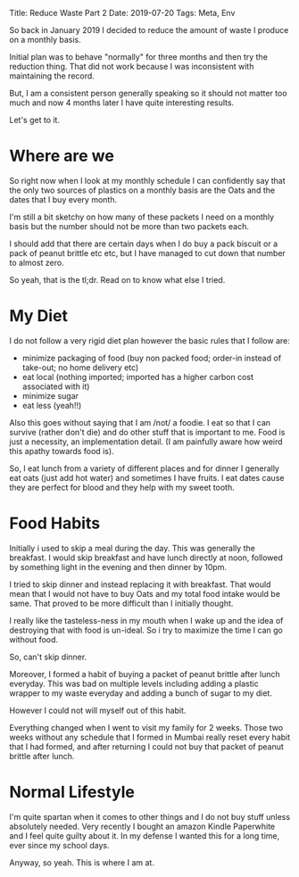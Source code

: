 Title: Reduce Waste Part 2
Date: 2019-07-20
Tags: Meta, Env

So back in January 2019 I decided to reduce the amount of waste I
produce on a monthly basis. 

Initial plan was to behave "normally" for three months and then try
the reduction thing. That did not work because I was inconsistent with
maintaining the record.

But, I am a consistent person generally speaking so it should not
matter too much and now 4 months later I have quite interesting
results.

Let's get to it. 

# Where are we
So right now when I look at my monthly schedule I can confidently say
that the only two sources of plastics on a monthly basis are the Oats
and the dates that I buy every month.

I'm still a bit sketchy on how many of these packets I need on a
monthly basis but the number should not be more than two packets each.

I should add that there are certain days when I do buy a pack biscuit
or a pack of peanut brittle etc etc, but I have managed to cut down
that number to almost zero.

So yeah, that is the tl;dr. Read on to know what else I tried.

# My Diet
I do not follow a very rigid diet plan however the basic rules that I follow are:
- minimize packaging of food (buy non packed food; order-in instead of
  take-out; no home delivery etc)
- eat local (nothing imported; imported has a higher carbon cost associated with it)
- minimize sugar
- eat less (yeah!!)

Also this goes without saying that I am /not/ a foodie. I eat so that
I can survive (rather don't die) and do other stuff that is important
to me. Food is just a necessity, an implementation detail. (I am
painfully aware how weird this apathy towards food is).

So, I eat lunch from a variety of different places and for dinner I
generally eat oats (just add hot water) and sometimes I have fruits. I
eat dates cause they are perfect for blood and they help with my sweet
tooth.


# Food Habits
Initially i used to skip a meal during the day. This was generally the
breakfast. I would skip breakfast and have lunch directly at noon,
followed by something light in the evening and then dinner by 10pm.

I tried to skip dinner and instead replacing it with breakfast. That
would mean that I would not have to buy Oats and my total food intake
would be same. That proved to be more difficult than I initially
thought.

I really like the tasteless-ness in my mouth when I wake up and the
idea of destroying that with food is un-ideal. So i try to maximize the
time I can go without food.

So, can't skip dinner.

Moreover, I formed a habit of buying a packet of peanut brittle after
lunch everyday. This was bad on multiple levels including adding a
plastic wrapper to my waste everyday and adding a bunch of sugar to my
diet.

However I could not will myself out of this habit.

Everything changed when I went to visit my family for 2 weeks. Those
two weeks without any schedule that I formed in Mumbai really reset
every habit that I had formed, and after returning I could not buy
that packet of peanut brittle after lunch.

# Normal Lifestyle
I'm quite spartan when it comes to other things and I do not buy stuff
unless absolutely needed. Very recently I bought an amazon Kindle
Paperwhite and I feel quite guilty about it. In my defense I wanted
this for a long time, ever since my school days.

Anyway, so yeah. 
This is where I am at.
